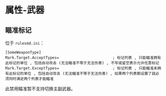 # 属性-武器

## 瞄准标记

位于 `rulesmd.ini`：

```
[SomeWeaponType]
Mark.Target.AcceptTypes=                        ; 标记列表 , 只能瞄准拥有此标记的单位 , 包括自动攻击 (无法瞄准不等于无法伤害) , 不写或留空表示允许任意标记
Mark.Target.ExceptTypes=                        ; 标记列表 , 只能瞄准未拥有此标记的单位 , 包括自动攻击 (无法瞄准不等于无法伤害) , 如果两个列表都设置了就必须同时满足两个列表才能瞄准
```

此禁用瞄准暂不支持切换主副武器。